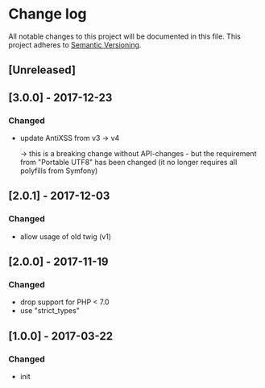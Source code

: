 # Change log
All notable changes to this project will be documented in this file.
This project adheres to [Semantic Versioning](http://semver.org/).

## [Unreleased]

## [3.0.0] - 2017-12-23
### Changed
- update AntiXSS from v3 -> v4

  -> this is a breaking change without API-changes - but the requirement 
  from "Portable UTF8" has been changed (it no longer requires all polyfills from Symfony)


## [2.0.1] - 2017-12-03
### Changed
- allow usage of old twig (v1)


## [2.0.0] - 2017-11-19
### Changed
- drop support for PHP < 7.0
- use "strict_types"


## [1.0.0] - 2017-03-22
### Changed
- init 

